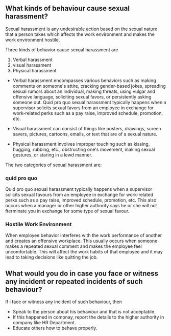 <h2> What kinds of behaviour cause sexual harassment? </h2>

Sexual harassment is any undesirable action based on the sexual nature that a person takes which affects the work environment and makes the work environment hostile.

Three kinds of behavior cause sexual harassment are

 1. Verbal harassment
 2. visual harassment
 3. Physical harassment


  - Verbal harassment encompasses various behaviors such as making comments on someone's attire, cracking gender-based jokes, spreading sexual rumors about an individual, making threats, using vulgar and offensive language, soliciting sexual favors, or persistently asking someone out.
Quid pro quo sexual harassment typically happens when a supervisor solicits sexual favors from an employee in exchange for work-related perks such as a pay raise, improved schedule, promotion, etc.

  - Visual harassment can consist of things like posters, drawings, screen savers, pictures, cartoons, emails, or text that are of a sexual nature.


  - Physical harassment involves improper touching such as kissing, hugging, rubbing, etc., obstructing one's movement, making sexual gestures, or staring in a lewd manner.

The two categories of sexual harassment are:

<h3> quid pro quo </h3>

Quid pro quo sexual harassment typically happens when a supervisor solicits sexual favours from an employee in exchange for work-related perks such as a pay raise, improved schedule, promotion, etc.
This also occurs when a manager or other higher authority says he or she will not fterminate you in exchange for some type of sexual favour.

<h3> Hostile Work Environment </h3>

When employee behavior interferes with the work performance of another and creates an offensive workplace.
This usually occurs when someone makes a repeated sexual comment and makes the employee feel uncomfortable. This will affect the work habits of that employee and it may lead to taking decisions like quitting the job.

<h2> What would you do in case you face or witness any incident or repeated incidents of such behaviour? </h2>

If i face or witness any incident of such behaviour, then

- Speak to the person about his behaviour and that is not acceptable.
- If this happened in compnay, report the details to the higher authority in company like HR Department.
- Educate others how to behave properly.

